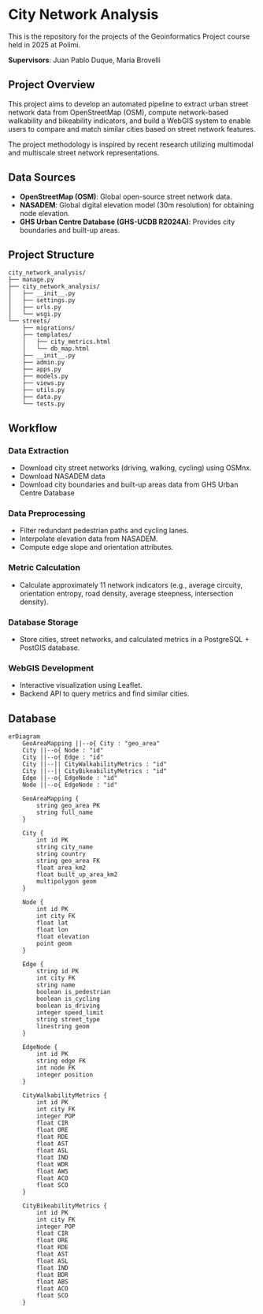 # City Network Analysis

This is the repository for the projects of the Geoinformatics Project course held in 2025 at Polimi.

**Supervisors**: Juan Pablo Duque, Maria Brovelli

## Project Overview

This project aims to develop an automated pipeline to extract urban street network data from OpenStreetMap (OSM), compute network-based walkability and bikeability indicators, and build a WebGIS system to enable users to compare and match similar cities based on street network features.

The project methodology is inspired by recent research utilizing multimodal and multiscale street network representations.

## Data Sources

- **OpenStreetMap (OSM)**: Global open-source street network data.
- **NASADEM**: Global digital elevation model (30m resolution) for obtaining node elevation.
- **GHS Urban Centre Database (GHS-UCDB R2024A)**: Provides city boundaries and built-up areas.

## Project Structure
```text
city_network_analysis/
├── manage.py
├── city_network_analysis/
│   ├── __init__.py
│   ├── settings.py
│   ├── urls.py
│   └── wsgi.py
└── streets/
    ├── migrations/
    ├── templates/
    │   ├── city_metrics.html
    │   └── db_map.html
    ├── __init__.py
    ├── admin.py
    ├── apps.py
    ├── models.py
    ├── views.py
    ├── utils.py
    ├── data.py
    └── tests.py
```
## Workflow
### Data Extraction
- Download city street networks (driving, walking, cycling) using OSMnx.
- Download NASADEM data
- Download city boundaries and built-up areas data from GHS Urban Centre Database

### Data Preprocessing
- Filter redundant pedestrian paths and cycling lanes.
- Interpolate elevation data from NASADEM.
- Compute edge slope and orientation attributes.

### Metric Calculation
- Calculate approximately 11 network indicators (e.g., average circuity, orientation entropy, road density, average steepness, intersection density).

### Database Storage
- Store cities, street networks, and calculated metrics in a PostgreSQL + PostGIS database.

### WebGIS Development
- Interactive visualization using Leaflet.
- Backend API to query metrics and find similar cities.


## Database
```mermaid
erDiagram
    GeoAreaMapping ||--o{ City : "geo_area"
    City ||--o{ Node : "id"
    City ||--o{ Edge : "id"
    City ||--|| CityWalkabilityMetrics : "id"
    City ||--|| CityBikeabilityMetrics : "id"
    Edge ||--o{ EdgeNode : "id"
    Node ||--o{ EdgeNode : "id"

    GeoAreaMapping {
        string geo_area PK
        string full_name
    }

    City {
        int id PK
        string city_name
        string country
        string geo_area FK
        float area_km2
        float built_up_area_km2
        multipolygon geom
    }

    Node {
        int id PK
        int city FK
        float lat
        float lon
        float elevation
        point geom
    }

    Edge {
        string id PK
        int city FK
        string name
        boolean is_pedestrian
        boolean is_cycling
        boolean is_driving
        integer speed_limit
        string street_type
        linestring geom
    }

    EdgeNode {
        int id PK
        string edge FK
        int node FK
        integer position
    }

    CityWalkabilityMetrics {
        int id PK
        int city FK
        integer POP
        float CIR
        float ORE
        float RDE
        float AST
        float ASL
        float IND
        float WDR
        float AWS
        float ACO
        float SCO
    }

    CityBikeabilityMetrics {
        int id PK
        int city FK
        integer POP
        float CIR
        float ORE
        float RDE
        float AST
        float ASL
        float IND
        float BDR
        float ABS
        float ACO
        float SCO
    }
```
